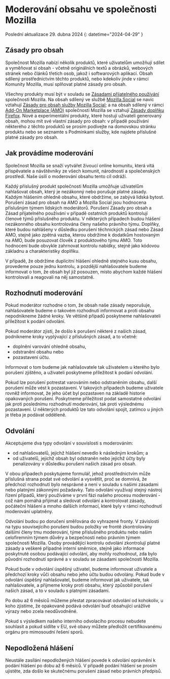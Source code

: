 # Moderování obsahu ve společnosti Mozilla

Poslední aktualizace 29. dubna 2024
{: datetime="2024-04-29" }

## Zásady pro obsah

Společnost Mozilla nabízí několik produktů, které uživatelům umožňují sdílet a vyměňovat si obsah - včetně originálních textů a obrázků, webových stránek nebo článků třetích osob, jakož i softwarových aplikací. Obsah sdílený prostřednictvím těchto produktů, nebo kdekoliv jinde v rámci Komunity Mozilla, musí splňovat platné zásady pro obsah.

Všechny produkty musí být v souladu se [Zásadami přijatelného používání](https://www.mozilla.org/about/legal/acceptable-use) společnosti Mozilla. Na obsah sdílený ve službě [Mozilla.Social](https://mozilla.social) se navíc vztahují [Zásady pro obsah služby Mozilla Social](https://www.mozilla.org/about/governance/policies/social-content-policies); a na obsah sdílený v rámci [Add-On Marketplace (AMO)](https://addons.mozilla.org/firefox) společnosti Mozilla se vztahují [Zásady doplňku Firefox](https://extensionworkshop.com/documentation/publish/add-on-policies). Nové a experimentální produkty, které hostují uživateli generovaný obsah, mohou mít své vlastní zásady pro obsah: v případě používání některého z těchto produktů se prosím podívejte na domovskou stránku produktu nebo se seznamte s Podmínkami služby, kde najdete příslušné platné zásady pro obsah.

## Jak provádíme moderování

Společnost Mozilla se snaží vytvářet živoucí online komunitu, která vítá přispěvatele a návštěvníky ze všech komunit, národností a společenských prostředí. Naše úsilí o moderování obsahu tento cíl odráží.

Každý příslušný produkt společnosti Mozilla umožňuje uživatelům nahlašovat obsah, který je nezákonný nebo porušuje platné zásady. Každým hlášením ohledně obsahu, které obdržíme, se zabývá lidská bytost. Porušení zásad pro obsah na AMO a Mozilla Social jsou hodnocena příslušným týmem lidských moderátorů. Porušení Zásady pro obsah a Zásad přijatelného používání v případě ostatních produktů kontrolují členové týmů příslušného produktu. V některých případech budou hlášení nezákonného obsahu kontrolována členy našeho právního týmu. Doplňky, které budou nahlášeny v důsledku porušení těchnických zásad nebo Zásad AMO, stejně jako zpětná vazba, kterou obdržíme k dodatkům hostovaným na AMO, bude posuzovat člověk z produktového týmu AMO. Toto hodnocení bude obvykle zahrnovat kontrolu nabídky, stejně jako kódovou základnu a charakteristiky doplňku.

V případě, že obdržíme duplicitní hlášení ohledně stejného kusu obsahu, provedeme pouze jednu kontrolu, a pozdější nahlašovatele budeme informovat o tom, že obsah byl již posouzen, místo abychom každé hlášení kontrolovali a reagovali na něj samostatně.

## Rozhodnutí moderování

Pokud moderátor rozhodne o tom, že obsah naše zásady neporušuje, nahlašovatele budeme o takovém rozhodnutí informovat a proti obsahu nepodnikneme žádné kroky. Ve většině případů poskytneme nahlašovateli příležitost k podání odvolání.

Pokud moderátor zjistí, že došlo k porušení některé z našich zásad, podnikneme kroky vyplývající z příslušných zásad, a to včetně:

* doplnění varování ohledně obsahu, 
* odstranění obsahu nebo 
* pozastavení účtu.

Informovat o tom budeme jak nahlašovatele tak uživatelem u kterého bylo porušení zjištěno, a uživateli poskytneme příležitost k podání odvolání.

Pokud lze porušení potrestat varováním nebo odstraněním obsahu, další porušení může vést k pozastavení. V takových případech budeme uživatele rovněž informovat, že jeho účet byl pozastaven na základě historie opakovaných porušení. Poskytneme příležitost podat samostatné odvolání jak proti poslednímu rozhodnutí moderování, tak proti výslednému pozastavení. U některých produktů lze tato odvolání spojit, zatímco u jiných je třeba je podávat odděleně. 

## Odvolání

Akceptujeme dva typy odvolání v souvislosti s moderováním:

* od nahlašovatelů, jejichž hlášení nevedlo k následným krokům; a 
* od uživatelů, jejichž obsah byl odstraněn nebo jejichž účty byly penalizovány v důsledku porušení našich zásad pro obsah.

V obou případech poskytujeme formulář, jehož prostřednictvím může příslušná strana podat své odvolání a vysvětlit, proč se domnívá, že předchozí rozhodnutí bylo nesprávné a není v souladu s našimi zásadami nebo platnými zákonnými požadavky. Tato odvolání využívají stejný nástroj řízení případů, který používáme v první fázi našeho procesu moderování - což nám pomáhá přijímat a sledovat odvolání a kontrolovat zásady, počáteční hlášení a mnoho dalších informací, které byly v rámci rozhodnutí moderování uplatněny.

Odvolání budou po doručení směřována do vyhrazené fronty. V závislosti na typu souvisejícího porušení budou položky ve frontě zkontrolovány dalšími členy tmu moderování, týme příslušného produktu nebo našim celofiremním týmem důvěry a bezpečnosti nebo právním týmem společnosti Mozilla. Osoby provádějící kontrolu odvolání zkontrolují platné zásady a veškeré případné interní směrnice, stejně jako informace poskytnuté osobou podávající odvolání, aby mohly rozhodnout, zda bylo původní rozhodnutí správné a v souladu se zásadami společnosti Mozilla.

Pokud bude v odvolání úspěšný uživatel, budeme informovat uživatele a předchozí kroky vůči obsahu nebo jeho účtu budou odvolány. Pokud bude v odvolání úspěšný nahlašovatel, budeme informovat jak uživatele, tak nahlašovatele, a přijmeme kroky proti obsahu, který způsobil porušení našich zásad, a to v souladu s platnými zásadami.

Po dobu až 6 měsíců můžeme přestat zpracovávat odvolání od kohokoliv, u koho zjistíme, že opakovaně podává odvolání buď obsahující urážlivé výrazy nebo zcela neodůvodněné.

Pokud s výsledkem našeho interního odvolacího procesu nebudete souhlasit a pokud sídlíte v EU, své obavy můžete předložit certifikovanému orgánu pro mimosoudní řešení sporů.

## Nepodložená hlášení

Neustále zasílání nepodložených hlášení povede k odvolání oprávnění k podání hlášení po dobu až 6 měsíců. V případě podání hlášení se prosím ujistěte, zda došlo ke skutečnému porušení zásad nebo právních předpisů.

